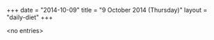 +++
date = "2014-10-09"
title = "9 October 2014 (Thursday)"
layout = "daily-diet"
+++

\<no entries\>